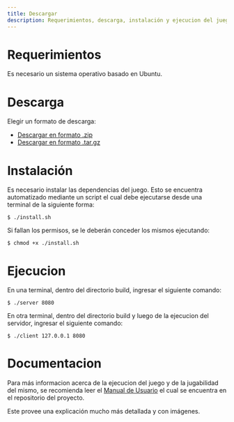 ```yaml
---
title: Descargar
description: Requerimientos, descarga, instalación y ejecucion del juego
---
```


<!-- ##################################################################### -->

# Requerimientos

Es necesario un sistema operativo basado en Ubuntu.

<!-- ##################################################################### -->

# Descarga

Elegir un formato de descarga:
* <a href="https://github.com/AlanValdevenito/Worms/archive/refs/tags/4.zip">Descargar en formato .zip</a>
* <a href="https://github.com/AlanValdevenito/Worms/archive/refs/tags/4.tar.gz">Descargar en formato .tar.gz</a>

<!-- ##################################################################### -->

# Instalación

Es necesario instalar las dependencias del juego. Esto se encuentra automatizado mediante un script el cual debe ejecutarse desde una terminal de la siguiente forma:

```
$ ./install.sh
```

Si fallan los permisos, se le deberán conceder los mismos ejecutando:

```
$ chmod +x ./install.sh
```

# Ejecucion 

En una terminal, dentro del directorio build, ingresar el siguiente comando: 

```
$ ./server 8080
```

En otra terminal, dentro del directorio build y luego de la ejecucion del servidor, ingresar el siguiente comando: 

```
$ ./client 127.0.0.1 8080
```

<!-- ##################################################################### -->

# Documentacion 

Para más informacion acerca de la ejecucion del juego y de la jugabilidad del mismo, se recomienda leer el [Manual de Usuario](https://github.com/AlanValdevenito/Worms/blob/main/documentacion/PDF/manual_de_usuario.pdf) el cual se encuentra en el repositorio del proyecto. 

Este provee una explicación mucho más detallada y con imágenes.

<!-- ##################################################################### -->
